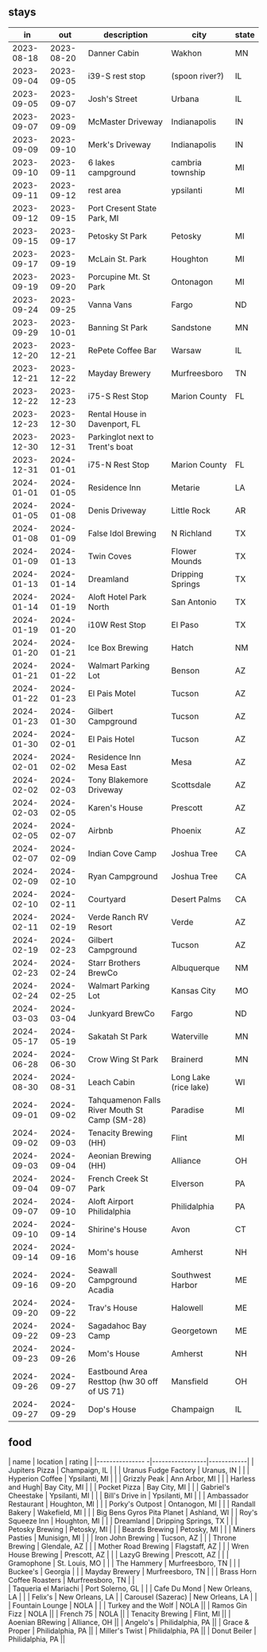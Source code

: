 ## stays
| in         |  out    | description | city | state |
|------------|------------|-------------|------|-------|
| 2023-08-18 | 2023-08-20 | Danner Cabin | Wakhon | MN |
| 2023-09-04 | 2023-09-05 | i39-S rest stop | (spoon river?) | IL |
| 2023-09-05 | 2023-09-07 | Josh's Street | Urbana | IL |
| 2023-09-07 | 2023-09-09 | McMaster Driveway | Indianapolis | IN |
| 2023-09-09 | 2023-09-10 | Merk's Driveway | Indianapolis | IN |
| 2023-09-10 | 2023-09-11 | 6 lakes campground | cambria township | MI |
| 2023-09-11 | 2023-09-12 | rest area | ypsilanti | MI |
| 2023-09-12 | 2023-09-15 | Port Cresent State Park, MI |
| 2023-09-15 | 2023-09-17 | Petosky St Park | Petosky | MI |
| 2023-09-17 | 2023-09-19 | McLain St. Park | Houghton | MI | 
| 2023-09-19 | 2023-09-20 | Porcupine Mt. St Park | Ontonagon | MI |
| 2023-09-24 | 2023-09-25 | Vanna Vans | Fargo | ND |
| 2023-09-29 | 2023-10-01 | Banning St Park | Sandstone | MN | 
| 2023-12-20 | 2023-12-21 | RePete Coffee Bar | Warsaw | IL |
| 2023-12-21 | 2023-12-22 | Mayday Brewery | Murfreesboro | TN | 
| 2023-12-22 | 2023-12-23 | i75-S Rest Stop | Marion County | FL |
| 2023-12-23 | 2023-12-30 | Rental House in Davenport, FL 
| 2023-12-30 | 2023-12-31 | Parkinglot next to Trent's boat |
| 2023-12-31 | 2024-01-01 | i75-N Rest Stop | Marion County | FL |
| 2024-01-01 | 2024-01-05 | Residence Inn | Metarie | LA |
| 2024-01-05 | 2024-01-08 | Denis Driveway | Little Rock | AR |
| 2024-01-08 | 2024-01-09 | False Idol Brewing | N Richland | TX |
| 2024-01-09 | 2024-01-13 | Twin Coves | Flower Mounds | TX | 
| 2024-01-13 | 2024-01-14 | Dreamland | Dripping Springs | TX | 
| 2024-01-14 | 2024-01-19 | Aloft Hotel Park North | San Antonio | TX |
| 2024-01-19 | 2024-01-20 | i10W Rest Stop | El Paso | TX | 
| 2024-01-20 | 2024-01-21 | Ice Box Brewing | Hatch | NM |
| 2024-01-21 | 2024-01-22 | Walmart Parking Lot | Benson | AZ |
| 2024-01-22 | 2024-01-23 | El Pais Motel | Tucson | AZ |
| 2024-01-23 | 2024-01-30 | Gilbert Campground | Tucson | AZ |
| 2024-01-30 | 2024-02-01 | El Pais Hotel | Tucson | AZ |
| 2024-02-01 | 2024-02-02 | Residence Inn Mesa East | Mesa | AZ | 
| 2024-02-02 | 2024-02-03 | Tony Blakemore Driveway | Scottsdale | AZ |
| 2024-02-03 | 2024-02-05 | Karen's House | Prescott | AZ | 
| 2024-02-05 | 2024-02-07 | Airbnb | Phoenix | AZ |
| 2024-02-07 | 2024-02-09 | Indian Cove Camp | Joshua Tree | CA |
| 2024-02-09 | 2024-02-10 | Ryan Campground | Joshua Tree | CA |
| 2024-02-10 | 2024-02-11 | Courtyard | Desert Palms | CA | 
| 2024-02-11 | 2024-02-19 | Verde Ranch RV Resort | Verde | AZ |
| 2024-02-19 | 2024-02-23 | Gilbert Campground | Tucson | AZ | 
| 2024-02-23 | 2024-02-24 | Starr Brothers BrewCo | Albuquerque | NM |
| 2024-02-24 | 2024-02-25 | Walmart Parking Lot | Kansas City | MO |
| 2024-03-03 | 2024-03-04 | Junkyard BrewCo | Fargo | ND |
| 2024-05-17 | 2024-05-19 | Sakatah St Park | Waterville | MN |
| 2024-06-28 | 2024-06-30 | Crow Wing St Park | Brainerd | MN |
| 2024-08-30 | 2024-08-31 | Leach Cabin | Long Lake (rice lake) | WI |
| 2024-09-01 | 2024-09-02 | Tahquamenon Falls River Mouth St Camp (SM-28)| Paradise | MI |
| 2024-09-02 | 2024-09-03 | Tenacity Brewing (HH)  | Flint | MI |
| 2024-09-03 | 2024-09-04 | Aeonian Brewing (HH) | Alliance | OH | 
| 2024-09-04 | 2024-09-07 | French Creek St Park | Elverson | PA |
| 2024-09-07 | 2024-09-10 | Aloft Airport Philidalphia | Philidalphia | PA |
| 2024-09-10 | 2024-09-14 | Shirine's House | Avon | CT |
| 2024-09-14 | 2024-09-16 | Mom's house | Amherst | NH |
| 2024-09-16 | 2024-09-20 | Seawall Campground Acadia | Southwest Harbor | ME |
| 2024-09-20 | 2024-09-22 | Trav's House | Halowell | ME |
| 2024-09-22 | 2024-09-23 | Sagadahoc Bay Camp | Georgetown | ME |
| 2024-09-23 | 2024-09-26 | Mom's House | Amherst | NH |
| 2024-09-26 | 2024-09-27 | Eastbound Area Resttop (hw 30 off of US 71) | Mansfield | OH |
| 2024-09-27 | 2024-09-29 | Dop's House | Champaign | IL |

## food
| name            | location        |   rating   |
|--------------- -|-----------------|------------|
| Jupiters Pizza  | Champaign, IL   |            |
| Uranus Fudge Factory | Uranus, IN |            |
| Hyperion Coffee | Ypsilanti, MI   |            |
| Grizzly Peak    | Ann Arbor, MI   |            |
| Harless and Hugh| Bay City, MI    |            |
| Pocket Pizza    | Bay City, MI    |            |
| Gabriel's Cheestake | Ypsilanti, MI |          |
| Bill's Drive in | Ypsilanti, MI  |             |
| Ambassador Restaurant | Houghton, MI |         |
| Porky's Outpost | Ontanogon, MI   |            |
| Randall Bakery  | Wakefield, MI   |            |
| Big Bens Gyros Pita Planet | Ashland, WI       |
| Roy's Squeeze Inn | Houghton, MI |            |
| Dreamland       | Dripping Springs, TX |       |
| Petosky Brewing | Petosky, MI     |            | 
| Beards Brewing  | Petosky, MI     |            |
| Miners Pasties  | Munisign, MI    |            |
| Iron John Brewing | Tucson, AZ     |           |
| Throne Brewing  | Glendale, AZ     |           |
| Mother Road Brewing | Flagstaff, AZ |          |
| Wren House Brewing | Prescott, AZ  |           |
| LazyG Brewing   | Prescott, AZ     |           |
| Gramophone    | St. Louis, MO |                |
| The Hammery | Murfreesboro, TN |                |
| Buckee's    | Georgia          |               |
| Mayday Brewery | Murfreesboro, TN |            |
| Brass Horn Coffee Roasters | Murfreesboro, TN |     |       
| Taqueria el Mariachi | Port Solerno, GL       |    |
| Cafe Du Mond    | New Orleans, LA  |            |
| Felix's | New Orleans, LA |
| Carousel (Sazerac)  | New Orleans, LA | |
| Fountain Lounge | NOLA | |
| Turkey and the Wolf | NOLA ||
| Ramos Gin Fizz | NOLA ||
| French 75 | NOLA ||
| Tenacity Brewing | Flint, MI ||
| Aoenian BRewing | Alliance, OH ||
| Angelo's | Philidalphia, PA ||
| Grace & Proper | Philidalphia, PA ||
| Miller's Twist | Philidalphia, PA ||
| Donut Beiler | Philidalphia, PA ||


